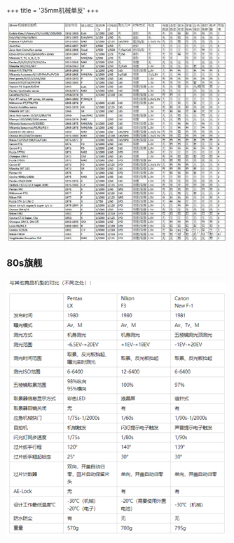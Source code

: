+++
title = '35mm机械单反'
+++

![alt text](20240410153808.png)

## 80s旗舰

![alt text](20240519171431.png)